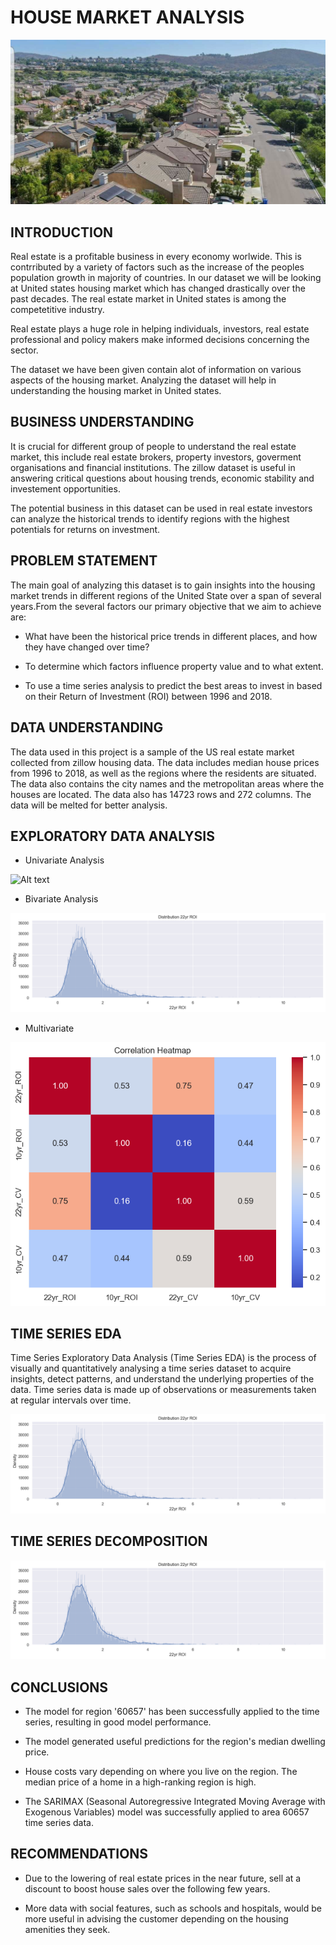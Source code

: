 # HOUSE MARKET ANALYSIS

![Alt text](<REAL ESTATE.jpg>)

## INTRODUCTION

Real estate is a profitable business in every economy worlwide. This is contrributed by a variety of factors such as the increase of the peoples population growth in majority of countries. In our dataset we will be looking at United states housing market which has changed drastically over the past decades. The real estate market in United states is among the competetitive industry.

Real estate plays a huge role in helping individuals, investors, real estate professional and policy makers make informed decisions concerning the sector.

The dataset we have been given contain alot of information on various aspects of the housing market. Analyzing the dataset will help in understanding the housing market in United states.

## BUSINESS UNDERSTANDING

It is crucial for different group of people to understand the real estate market, this include real estate brokers, property investors, goverment organisations and financial institutions. The zillow dataset is useful in answering critical questions about housing trends, economic stability and investement opportunities.

The potential business in this dataset can be used in real estate investors can analyze the historical trends to identify regions with the highest potentials for returns on investment.

## PROBLEM STATEMENT

The main goal of analyzing this dataset is to gain insights into the housing market trends in different regions of the United State over a span of several years.From the several factors our primary objective that we aim to achieve are:

* What have been the historical price trends in different places, and how they have changed over time?

* To determine which factors influence property value and to what extent.

* To use a time series analysis to predict the best areas to invest in based on their Return of Investment (ROI) between 1996 and 2018.

## DATA UNDERSTANDING

The data used in this project is a sample of the US real estate market collected from zillow housing data. The data includes median house prices from 1996 to 2018, as well as the regions where the residents are situated. The data also contains the city names and the metropolitan areas where the houses are located.
The data also has 14723 rows and 272 columns. The data will be melted for better analysis.

## EXPLORATORY DATA ANALYSIS

* Univariate Analysis

![Alt text](Univariate-1.png)

* Bivariate Analysis

![Alt text](image-1.png)

* Multivariate

![Alt text](image-2.png)

## TIME SERIES EDA

Time Series Exploratory Data Analysis (Time Series EDA) is the process of visually and quantitatively analysing a time series dataset to acquire insights, detect patterns, and understand the underlying properties of the data. Time series data is made up of observations or measurements taken at regular intervals over time.

![Alt text](image.png)

## TIME SERIES DECOMPOSITION

![Alt text](image.png)

## CONCLUSIONS

* The model for region '60657' has been successfully applied to the time series, resulting in good model performance.

* The model generated useful predictions for the region's median dwelling price.

*  House costs vary depending on where you live on the region. The median price of a home in a high-ranking region is high.

* The SARIMAX (Seasonal Autoregressive Integrated Moving Average with Exogenous Variables) model was successfully applied to area 60657 time series data.


## RECOMMENDATIONS

* Due to the lowering of real estate prices in the near future, sell at a discount to boost house sales over the following few years.

* More data with social features, such as schools and hospitals, would be more useful in advising the customer depending on the housing amenities they seek.